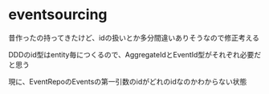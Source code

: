# eventsourcing

昔作ったの持ってきたけど、idの扱いとか多分間違いありそうなので修正考える

DDDのid型はentity毎につくるので、AggregateIdとEventId型がそれぞれ必要だと思う

現に、EventRepoのEventsの第一引数のidがどれのidなのかわからない状態

